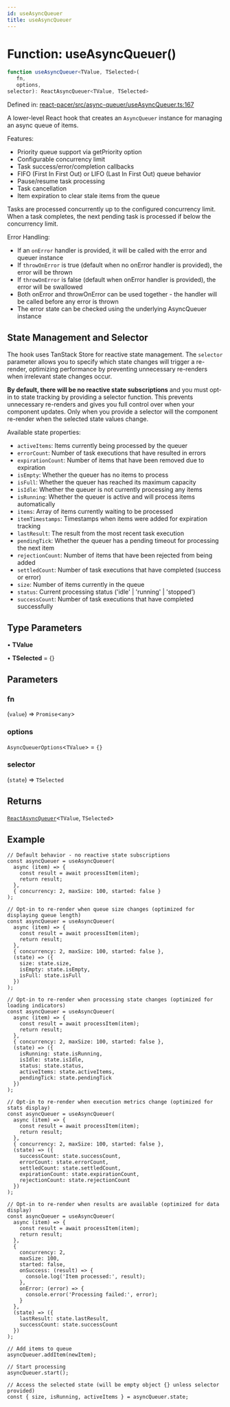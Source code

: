 ```yaml
---
id: useAsyncQueuer
title: useAsyncQueuer
---
```


<!-- DO NOT EDIT: this page is autogenerated from the type comments -->

# Function: useAsyncQueuer()

```ts
function useAsyncQueuer<TValue, TSelected>(
   fn, 
   options, 
selector): ReactAsyncQueuer<TValue, TSelected>
```

Defined in: [react-pacer/src/async-queuer/useAsyncQueuer.ts:167](https://github.com/TanStack/pacer/blob/main/packages/react-pacer/src/async-queuer/useAsyncQueuer.ts#L167)

A lower-level React hook that creates an `AsyncQueuer` instance for managing an async queue of items.

Features:
- Priority queue support via getPriority option
- Configurable concurrency limit
- Task success/error/completion callbacks
- FIFO (First In First Out) or LIFO (Last In First Out) queue behavior
- Pause/resume task processing
- Task cancellation
- Item expiration to clear stale items from the queue

Tasks are processed concurrently up to the configured concurrency limit. When a task completes,
the next pending task is processed if below the concurrency limit.

Error Handling:
- If an `onError` handler is provided, it will be called with the error and queuer instance
- If `throwOnError` is true (default when no onError handler is provided), the error will be thrown
- If `throwOnError` is false (default when onError handler is provided), the error will be swallowed
- Both onError and throwOnError can be used together - the handler will be called before any error is thrown
- The error state can be checked using the underlying AsyncQueuer instance

## State Management and Selector

The hook uses TanStack Store for reactive state management. The `selector` parameter allows you
to specify which state changes will trigger a re-render, optimizing performance by preventing
unnecessary re-renders when irrelevant state changes occur.

**By default, there will be no reactive state subscriptions** and you must opt-in to state
tracking by providing a selector function. This prevents unnecessary re-renders and gives you
full control over when your component updates. Only when you provide a selector will the
component re-render when the selected state values change.

Available state properties:
- `activeItems`: Items currently being processed by the queuer
- `errorCount`: Number of task executions that have resulted in errors
- `expirationCount`: Number of items that have been removed due to expiration
- `isEmpty`: Whether the queuer has no items to process
- `isFull`: Whether the queuer has reached its maximum capacity
- `isIdle`: Whether the queuer is not currently processing any items
- `isRunning`: Whether the queuer is active and will process items automatically
- `items`: Array of items currently waiting to be processed
- `itemTimestamps`: Timestamps when items were added for expiration tracking
- `lastResult`: The result from the most recent task execution
- `pendingTick`: Whether the queuer has a pending timeout for processing the next item
- `rejectionCount`: Number of items that have been rejected from being added
- `settledCount`: Number of task executions that have completed (success or error)
- `size`: Number of items currently in the queue
- `status`: Current processing status ('idle' | 'running' | 'stopped')
- `successCount`: Number of task executions that have completed successfully

## Type Parameters

• **TValue**

• **TSelected** = \{\}

## Parameters

### fn

(`value`) => `Promise`\<`any`\>

### options

`AsyncQueuerOptions`\<`TValue`\> = `{}`

### selector

(`state`) => `TSelected`

## Returns

[`ReactAsyncQueuer`](../../interfaces/reactasyncqueuer.md)\<`TValue`, `TSelected`\>

## Example

```tsx
// Default behavior - no reactive state subscriptions
const asyncQueuer = useAsyncQueuer(
  async (item) => {
    const result = await processItem(item);
    return result;
  },
  { concurrency: 2, maxSize: 100, started: false }
);

// Opt-in to re-render when queue size changes (optimized for displaying queue length)
const asyncQueuer = useAsyncQueuer(
  async (item) => {
    const result = await processItem(item);
    return result;
  },
  { concurrency: 2, maxSize: 100, started: false },
  (state) => ({
    size: state.size,
    isEmpty: state.isEmpty,
    isFull: state.isFull
  })
);

// Opt-in to re-render when processing state changes (optimized for loading indicators)
const asyncQueuer = useAsyncQueuer(
  async (item) => {
    const result = await processItem(item);
    return result;
  },
  { concurrency: 2, maxSize: 100, started: false },
  (state) => ({
    isRunning: state.isRunning,
    isIdle: state.isIdle,
    status: state.status,
    activeItems: state.activeItems,
    pendingTick: state.pendingTick
  })
);

// Opt-in to re-render when execution metrics change (optimized for stats display)
const asyncQueuer = useAsyncQueuer(
  async (item) => {
    const result = await processItem(item);
    return result;
  },
  { concurrency: 2, maxSize: 100, started: false },
  (state) => ({
    successCount: state.successCount,
    errorCount: state.errorCount,
    settledCount: state.settledCount,
    expirationCount: state.expirationCount,
    rejectionCount: state.rejectionCount
  })
);

// Opt-in to re-render when results are available (optimized for data display)
const asyncQueuer = useAsyncQueuer(
  async (item) => {
    const result = await processItem(item);
    return result;
  },
  {
    concurrency: 2,
    maxSize: 100,
    started: false,
    onSuccess: (result) => {
      console.log('Item processed:', result);
    },
    onError: (error) => {
      console.error('Processing failed:', error);
    }
  },
  (state) => ({
    lastResult: state.lastResult,
    successCount: state.successCount
  })
);

// Add items to queue
asyncQueuer.addItem(newItem);

// Start processing
asyncQueuer.start();

// Access the selected state (will be empty object {} unless selector provided)
const { size, isRunning, activeItems } = asyncQueuer.state;
```
